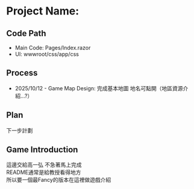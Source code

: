 # Project Name: 

## Code Path
- Main Code: Pages/Index.razor
- UI: wwwroot/css/app/css

## Process
- 2025/10/12 - Game Map Design: 完成基本地圖 地名可點開（地區資源介紹...?）

## Plan
下一步計劃

## Game Introduction
這邊交給高一弘 不急著馬上完成  
README通常是給教授看得地方  
所以要一個最Fancy的版本在這裡做遊戲介紹
